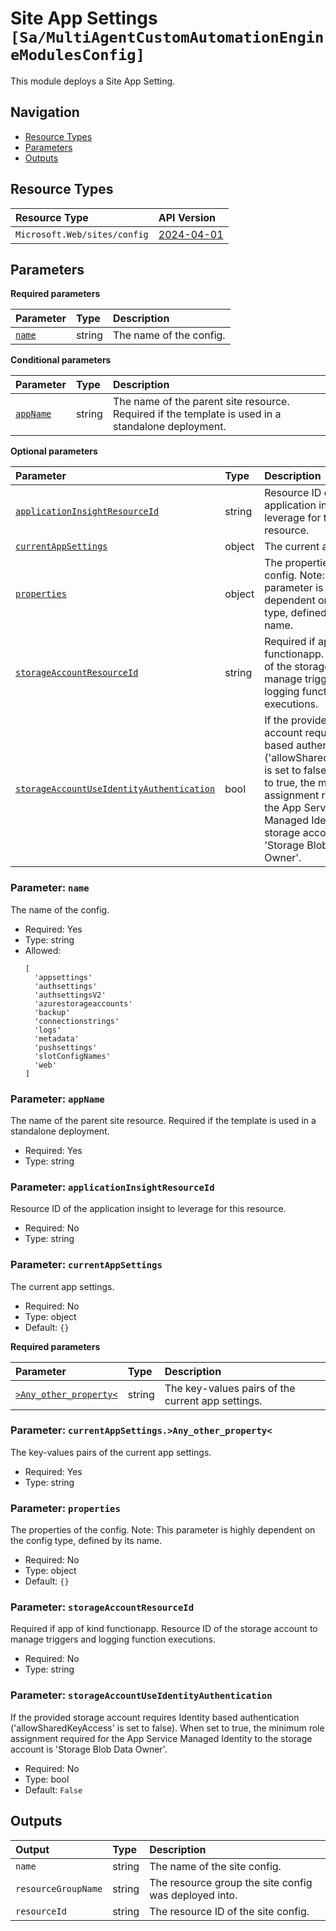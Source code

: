 # Site App Settings `[Sa/MultiAgentCustomAutomationEngineModulesConfig]`

This module deploys a Site App Setting.

## Navigation

- [Resource Types](#Resource-Types)
- [Parameters](#Parameters)
- [Outputs](#Outputs)

## Resource Types

| Resource Type | API Version |
| :-- | :-- |
| `Microsoft.Web/sites/config` | [2024-04-01](https://learn.microsoft.com/en-us/azure/templates/Microsoft.Web/2024-04-01/sites/config) |

## Parameters

**Required parameters**

| Parameter | Type | Description |
| :-- | :-- | :-- |
| [`name`](#parameter-name) | string | The name of the config. |

**Conditional parameters**

| Parameter | Type | Description |
| :-- | :-- | :-- |
| [`appName`](#parameter-appname) | string | The name of the parent site resource. Required if the template is used in a standalone deployment. |

**Optional parameters**

| Parameter | Type | Description |
| :-- | :-- | :-- |
| [`applicationInsightResourceId`](#parameter-applicationinsightresourceid) | string | Resource ID of the application insight to leverage for this resource. |
| [`currentAppSettings`](#parameter-currentappsettings) | object | The current app settings. |
| [`properties`](#parameter-properties) | object | The properties of the config. Note: This parameter is highly dependent on the config type, defined by its name. |
| [`storageAccountResourceId`](#parameter-storageaccountresourceid) | string | Required if app of kind functionapp. Resource ID of the storage account to manage triggers and logging function executions. |
| [`storageAccountUseIdentityAuthentication`](#parameter-storageaccountuseidentityauthentication) | bool | If the provided storage account requires Identity based authentication ('allowSharedKeyAccess' is set to false). When set to true, the minimum role assignment required for the App Service Managed Identity to the storage account is 'Storage Blob Data Owner'. |

### Parameter: `name`

The name of the config.

- Required: Yes
- Type: string
- Allowed:
  ```Bicep
  [
    'appsettings'
    'authsettings'
    'authsettingsV2'
    'azurestorageaccounts'
    'backup'
    'connectionstrings'
    'logs'
    'metadata'
    'pushsettings'
    'slotConfigNames'
    'web'
  ]
  ```

### Parameter: `appName`

The name of the parent site resource. Required if the template is used in a standalone deployment.

- Required: Yes
- Type: string

### Parameter: `applicationInsightResourceId`

Resource ID of the application insight to leverage for this resource.

- Required: No
- Type: string

### Parameter: `currentAppSettings`

The current app settings.

- Required: No
- Type: object
- Default: `{}`

**Required parameters**

| Parameter | Type | Description |
| :-- | :-- | :-- |
| [`>Any_other_property<`](#parameter-currentappsettings>any_other_property<) | string | The key-values pairs of the current app settings. |

### Parameter: `currentAppSettings.>Any_other_property<`

The key-values pairs of the current app settings.

- Required: Yes
- Type: string

### Parameter: `properties`

The properties of the config. Note: This parameter is highly dependent on the config type, defined by its name.

- Required: No
- Type: object
- Default: `{}`

### Parameter: `storageAccountResourceId`

Required if app of kind functionapp. Resource ID of the storage account to manage triggers and logging function executions.

- Required: No
- Type: string

### Parameter: `storageAccountUseIdentityAuthentication`

If the provided storage account requires Identity based authentication ('allowSharedKeyAccess' is set to false). When set to true, the minimum role assignment required for the App Service Managed Identity to the storage account is 'Storage Blob Data Owner'.

- Required: No
- Type: bool
- Default: `False`

## Outputs

| Output | Type | Description |
| :-- | :-- | :-- |
| `name` | string | The name of the site config. |
| `resourceGroupName` | string | The resource group the site config was deployed into. |
| `resourceId` | string | The resource ID of the site config. |
